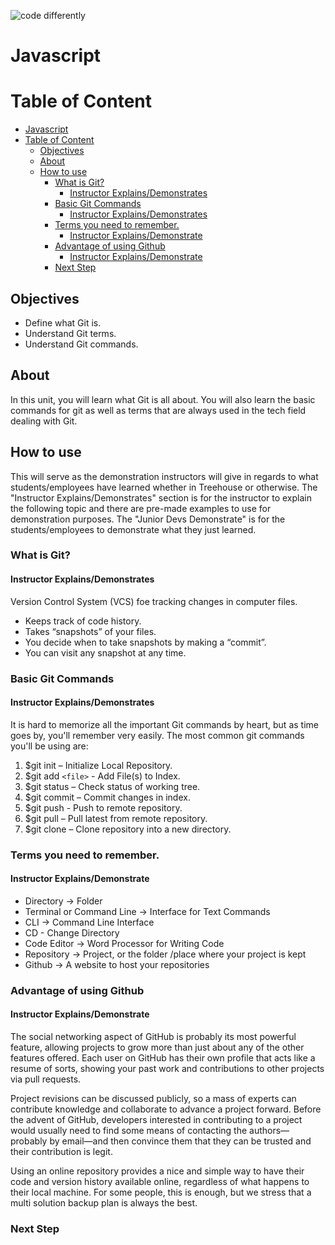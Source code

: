 ![code differently](https://user-images.githubusercontent.com/54545904/91590200-f82ec600-e928-11ea-9433-eea450388abf.png)

# Javascript

# Table of Content

- [Javascript](#javascript)
- [Table of Content](#table-of-content)
  - [Objectives](#objectives)
  - [About](#about)
  - [How to use](#how-to-use)
    - [What is Git?](#what-is-git)
      - [Instructor Explains/Demonstrates](#instructor-explainsdemonstrates)
    - [Basic Git Commands](#basic-git-commands)
      - [Instructor Explains/Demonstrates](#instructor-explainsdemonstrates-1)
    - [Terms you need to remember.](#terms-you-need-to-remember)
      - [Instructor Explains/Demonstrate](#instructor-explainsdemonstrate)
    - [Advantage of using Github](#advantage-of-using-github)
      - [Instructor Explains/Demonstrate](#instructor-explainsdemonstrate-1)
    - [Next Step](#next-step)

## Objectives

- Define what Git is.
- Understand Git terms.
- Understand Git commands.


## About

In this unit, you will learn what Git is all about. You will also learn the basic commands for git as well as terms that are always used in the tech field dealing with Git.


## How to use

This will serve as the demonstration instructors will give in regards to what students/employees have learned whether in Treehouse or otherwise. The "Instructor Explains/Demonstrates" section is for the instructor to explain the following topic and there are pre-made examples to use for demonstration purposes. The "Junior Devs Demonstrate" is for the students/employees to demonstrate what they just learned.

### What is Git?

#### Instructor Explains/Demonstrates

Version Control System (VCS) foe tracking changes in computer files.
- Keeps track of code history.
- Takes “snapshots” of your files.
- You decide when to take snapshots by making a “commit”.
- You can visit any snapshot at any time.


### Basic Git Commands

#### Instructor Explains/Demonstrates

It is hard to memorize all the important Git commands by heart, but as time goes by, you'll remember very easily. The most common git commands you'll be using are:

1.	$git init – Initialize Local Repository.
2.	$git add ```<file>``` - Add File(s) to Index.
3.	$git status – Check status of working tree.
4.	$git commit – Commit changes in index.
5.	$git push - Push to remote repository.
6.	$git pull – Pull latest from remote repository.
7.	$git clone – Clone repository into a new directory.


### Terms you need to remember. 

#### Instructor Explains/Demonstrate

- Directory -> Folder
- Terminal or Command Line -> Interface for Text Commands
- CLI -> Command Line Interface
- CD - Change Directory
- Code Editor -> Word Processor for Writing Code
- Repository -> Project, or the folder /place where your project is kept
- Github -> A website to host your repositories 

### Advantage of using Github

#### Instructor Explains/Demonstrate

The social networking aspect of GitHub is probably its most powerful feature, allowing projects to grow more than just about any of the other features offered. Each user on GitHub has their own profile that acts like a resume of sorts, showing your past work and contributions to other projects via pull requests.

Project revisions can be discussed publicly, so a mass of experts can contribute knowledge and collaborate to advance a project forward. Before the advent of GitHub, developers interested in contributing to a project would usually need to find some means of contacting the authors—probably by email—and then convince them that they can be trusted and their contribution is legit.

Using an online repository provides a nice and simple way to have their code and version history available online, regardless of what happens to their local machine. For some people, this is enough, but we stress that a multi solution backup plan is always the best.


### Next Step